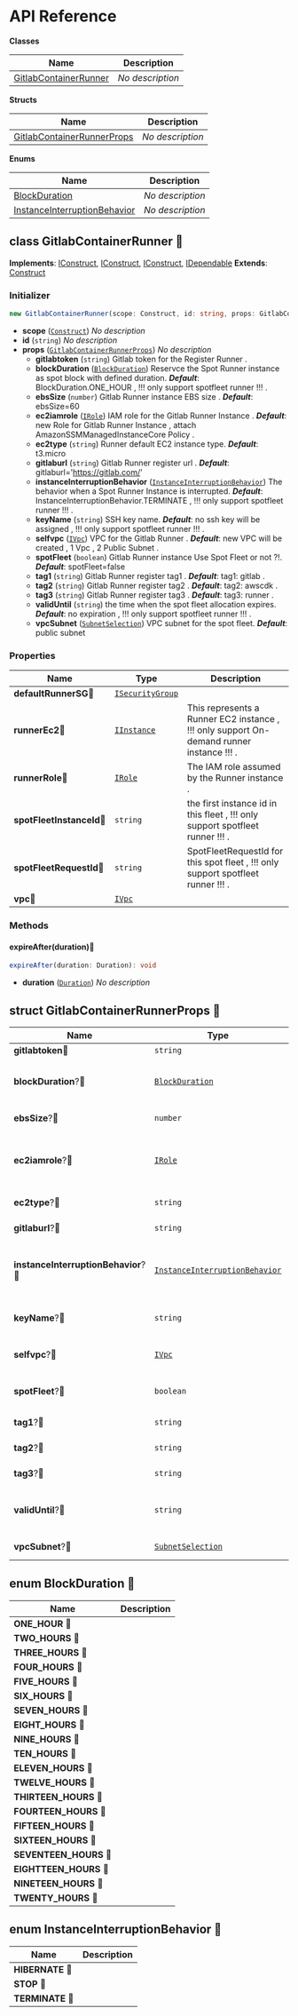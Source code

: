 # API Reference

**Classes**

Name|Description
----|-----------
[GitlabContainerRunner](#cdk-gitlab-runner-gitlabcontainerrunner)|*No description*


**Structs**

Name|Description
----|-----------
[GitlabContainerRunnerProps](#cdk-gitlab-runner-gitlabcontainerrunnerprops)|*No description*


**Enums**

Name|Description
----|-----------
[BlockDuration](#cdk-gitlab-runner-blockduration)|*No description*
[InstanceInterruptionBehavior](#cdk-gitlab-runner-instanceinterruptionbehavior)|*No description*



## class GitlabContainerRunner 🔹 <a id="cdk-gitlab-runner-gitlabcontainerrunner"></a>



__Implements__: [IConstruct](#constructs-iconstruct), [IConstruct](#aws-cdk-core-iconstruct), [IConstruct](#constructs-iconstruct), [IDependable](#aws-cdk-core-idependable)
__Extends__: [Construct](#aws-cdk-core-construct)

### Initializer




```ts
new GitlabContainerRunner(scope: Construct, id: string, props: GitlabContainerRunnerProps)
```

* **scope** (<code>[Construct](#aws-cdk-core-construct)</code>)  *No description*
* **id** (<code>string</code>)  *No description*
* **props** (<code>[GitlabContainerRunnerProps](#cdk-gitlab-runner-gitlabcontainerrunnerprops)</code>)  *No description*
  * **gitlabtoken** (<code>string</code>)  Gitlab token for the Register Runner . 
  * **blockDuration** (<code>[BlockDuration](#cdk-gitlab-runner-blockduration)</code>)  Reservce the Spot Runner instance as spot block with defined duration. __*Default*__: BlockDuration.ONE_HOUR , !!! only support spotfleet runner !!! .
  * **ebsSize** (<code>number</code>)  Gitlab Runner instance EBS size . __*Default*__: ebsSize=60
  * **ec2iamrole** (<code>[IRole](#aws-cdk-aws-iam-irole)</code>)  IAM role for the Gitlab Runner Instance . __*Default*__: new Role for Gitlab Runner Instance , attach AmazonSSMManagedInstanceCore Policy .
  * **ec2type** (<code>string</code>)  Runner default EC2 instance type. __*Default*__: t3.micro
  * **gitlaburl** (<code>string</code>)  Gitlab Runner register url . __*Default*__: gitlaburl='https://gitlab.com/'
  * **instanceInterruptionBehavior** (<code>[InstanceInterruptionBehavior](#cdk-gitlab-runner-instanceinterruptionbehavior)</code>)  The behavior when a Spot Runner Instance is interrupted. __*Default*__: InstanceInterruptionBehavior.TERMINATE , !!! only support spotfleet runner !!! .
  * **keyName** (<code>string</code>)  SSH key name. __*Default*__: no ssh key will be assigned , !!! only support spotfleet runner !!! .
  * **selfvpc** (<code>[IVpc](#aws-cdk-aws-ec2-ivpc)</code>)  VPC for the Gitlab Runner . __*Default*__: new VPC will be created , 1 Vpc , 2 Public Subnet .
  * **spotFleet** (<code>boolean</code>)  Gitlab Runner instance Use Spot Fleet or not ?!. __*Default*__: spotFleet=false
  * **tag1** (<code>string</code>)  Gitlab Runner register tag1  . __*Default*__: tag1: gitlab .
  * **tag2** (<code>string</code>)  Gitlab Runner register tag2  . __*Default*__: tag2: awscdk .
  * **tag3** (<code>string</code>)  Gitlab Runner register tag3  . __*Default*__: tag3: runner .
  * **validUntil** (<code>string</code>)  the time when the spot fleet allocation expires. __*Default*__: no expiration , !!! only support spotfleet runner !!! .
  * **vpcSubnet** (<code>[SubnetSelection](#aws-cdk-aws-ec2-subnetselection)</code>)  VPC subnet for the spot fleet. __*Default*__: public subnet



### Properties


Name | Type | Description 
-----|------|-------------
**defaultRunnerSG**🔹 | <code>[ISecurityGroup](#aws-cdk-aws-ec2-isecuritygroup)</code> | <span></span>
**runnerEc2**🔹 | <code>[IInstance](#aws-cdk-aws-ec2-iinstance)</code> | This represents a Runner EC2 instance , !!! only support On-demand runner instance !!! .
**runnerRole**🔹 | <code>[IRole](#aws-cdk-aws-iam-irole)</code> | The IAM role assumed by the Runner instance .
**spotFleetInstanceId**🔹 | <code>string</code> | the first instance id in this fleet , !!! only support spotfleet runner !!! .
**spotFleetRequestId**🔹 | <code>string</code> | SpotFleetRequestId for this spot fleet , !!! only support spotfleet runner !!! .
**vpc**🔹 | <code>[IVpc](#aws-cdk-aws-ec2-ivpc)</code> | <span></span>

### Methods


#### expireAfter(duration)🔹 <a id="cdk-gitlab-runner-gitlabcontainerrunner-expireafter"></a>



```ts
expireAfter(duration: Duration): void
```

* **duration** (<code>[Duration](#aws-cdk-core-duration)</code>)  *No description*






## struct GitlabContainerRunnerProps 🔹 <a id="cdk-gitlab-runner-gitlabcontainerrunnerprops"></a>






Name | Type | Description 
-----|------|-------------
**gitlabtoken**🔹 | <code>string</code> | Gitlab token for the Register Runner .
**blockDuration**?🔹 | <code>[BlockDuration](#cdk-gitlab-runner-blockduration)</code> | Reservce the Spot Runner instance as spot block with defined duration.<br/>__*Default*__: BlockDuration.ONE_HOUR , !!! only support spotfleet runner !!! .
**ebsSize**?🔹 | <code>number</code> | Gitlab Runner instance EBS size .<br/>__*Default*__: ebsSize=60
**ec2iamrole**?🔹 | <code>[IRole](#aws-cdk-aws-iam-irole)</code> | IAM role for the Gitlab Runner Instance .<br/>__*Default*__: new Role for Gitlab Runner Instance , attach AmazonSSMManagedInstanceCore Policy .
**ec2type**?🔹 | <code>string</code> | Runner default EC2 instance type.<br/>__*Default*__: t3.micro
**gitlaburl**?🔹 | <code>string</code> | Gitlab Runner register url .<br/>__*Default*__: gitlaburl='https://gitlab.com/'
**instanceInterruptionBehavior**?🔹 | <code>[InstanceInterruptionBehavior](#cdk-gitlab-runner-instanceinterruptionbehavior)</code> | The behavior when a Spot Runner Instance is interrupted.<br/>__*Default*__: InstanceInterruptionBehavior.TERMINATE , !!! only support spotfleet runner !!! .
**keyName**?🔹 | <code>string</code> | SSH key name.<br/>__*Default*__: no ssh key will be assigned , !!! only support spotfleet runner !!! .
**selfvpc**?🔹 | <code>[IVpc](#aws-cdk-aws-ec2-ivpc)</code> | VPC for the Gitlab Runner .<br/>__*Default*__: new VPC will be created , 1 Vpc , 2 Public Subnet .
**spotFleet**?🔹 | <code>boolean</code> | Gitlab Runner instance Use Spot Fleet or not ?!.<br/>__*Default*__: spotFleet=false
**tag1**?🔹 | <code>string</code> | Gitlab Runner register tag1  .<br/>__*Default*__: tag1: gitlab .
**tag2**?🔹 | <code>string</code> | Gitlab Runner register tag2  .<br/>__*Default*__: tag2: awscdk .
**tag3**?🔹 | <code>string</code> | Gitlab Runner register tag3  .<br/>__*Default*__: tag3: runner .
**validUntil**?🔹 | <code>string</code> | the time when the spot fleet allocation expires.<br/>__*Default*__: no expiration , !!! only support spotfleet runner !!! .
**vpcSubnet**?🔹 | <code>[SubnetSelection](#aws-cdk-aws-ec2-subnetselection)</code> | VPC subnet for the spot fleet.<br/>__*Default*__: public subnet



## enum BlockDuration 🔹 <a id="cdk-gitlab-runner-blockduration"></a>



Name | Description
-----|-----
**ONE_HOUR** 🔹|
**TWO_HOURS** 🔹|
**THREE_HOURS** 🔹|
**FOUR_HOURS** 🔹|
**FIVE_HOURS** 🔹|
**SIX_HOURS** 🔹|
**SEVEN_HOURS** 🔹|
**EIGHT_HOURS** 🔹|
**NINE_HOURS** 🔹|
**TEN_HOURS** 🔹|
**ELEVEN_HOURS** 🔹|
**TWELVE_HOURS** 🔹|
**THIRTEEN_HOURS** 🔹|
**FOURTEEN_HOURS** 🔹|
**FIFTEEN_HOURS** 🔹|
**SIXTEEN_HOURS** 🔹|
**SEVENTEEN_HOURS** 🔹|
**EIGHTTEEN_HOURS** 🔹|
**NINETEEN_HOURS** 🔹|
**TWENTY_HOURS** 🔹|


## enum InstanceInterruptionBehavior 🔹 <a id="cdk-gitlab-runner-instanceinterruptionbehavior"></a>



Name | Description
-----|-----
**HIBERNATE** 🔹|
**STOP** 🔹|
**TERMINATE** 🔹|


